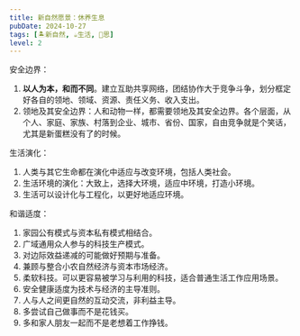 ```yaml
---
title: 新自然愿景：休养生息
pubDate: 2024-10-27
tags: [🏝️新自然, ☕️生活, 🤔思]
level: 2
---
```


安全边界：
1. **以人为本，和而不同**。建立互助共享网络，团结协作大于竞争斗争，划分框定好各自的领地、领域、资源、责任义务、收入支出。
2. 领地及其安全边界：人和动物一样，都需要领地及其安全边界。各个层面，从个人、家庭、家族、村落到企业、城市、省份、国家，自由竞争就是个笑话，尤其是新蛋糕没有了的时候。

生活演化：
1. 人类与其它生命都在演化中适应与改变环境，包括人类社会。
2. 生活环境的演化：大致上，选择大环境，适应中环境，打造小环境。
3. 生活可以设计化与工程化，以更好地适应环境。

和谐适度：
1. 家园公有模式与资本私有模式相结合。
2. 广域通用众人参与的科技生产模式。
3. 对边际效益递减的可能做好预期与准备。
4. 兼顾与整合小农自然经济与资本市场经济。
5. 柔软科技。可以更容易被学习与利用的科技，适合普通生活工作应用场景。
6. 安全健康适度为技术与经济的主导准则。
7. 人与人之间更自然的互动交流，非利益主导。
8. 多尝试自己做事而不是花钱买。
9. 多和家人朋友一起而不是老想着工作挣钱。
